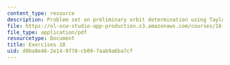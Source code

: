 ```yaml
---
content_type: resource
description: Problem set on preliminary orbit determination using Taylor series.
file: https://ol-ocw-studio-app-production.s3.amazonaws.com/courses/16-346-astrodynamics-fall-2008/d0ba8e462e149778cb097aab9a6ba7cf_ex_18.pdf
file_type: application/pdf
resourcetype: Document
title: Exercises 18
uid: d0ba8e46-2e14-9778-cb09-7aab9a6ba7cf
---
```

